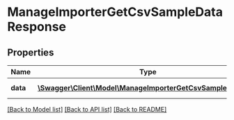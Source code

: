 # ManageImporterGetCsvSampleDataResponse

## Properties
Name | Type | Description | Notes
------------ | ------------- | ------------- | -------------
**data** | [**\Swagger\Client\Model\ManageImporterGetCsvSampleDataData**](ManageImporterGetCsvSampleDataData.md) | Response object | 

[[Back to Model list]](../README.md#documentation-for-models) [[Back to API list]](../README.md#documentation-for-api-endpoints) [[Back to README]](../README.md)


